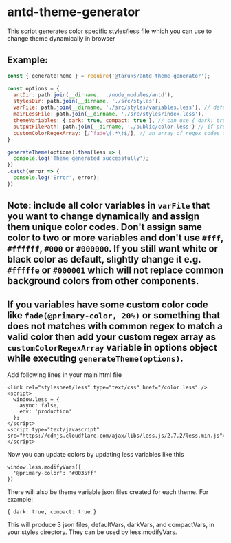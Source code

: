 # antd-theme-generator

This script generates color specific styles/less file which you can use to change theme dynamically in browser

## Example:

```js
const { generateTheme } = require('@taruks/antd-theme-generator');

const options = {
  antDir: path.join(__dirname, './node_modules/antd'),
  stylesDir: path.join(__dirname, './src/styles'),
  varFile: path.join(__dirname, './src/styles/variables.less'), // default path is Ant Design default.less file
  mainLessFile: path.join(__dirname, './src/styles/index.less'),
  themeVariables: { dark: true, compact: true }, // can use { dark: true, compact: true } for Antd themes. All them variables will be merged including your varFile.
  outputFilePath: path.join(__dirname, './public/color.less') // if provided, file will be created with generated less/styles
  customColorRegexArray: [/^fade\(.*\)$/], // an array of regex codes to match your custom color variable values so that code can identify that it's a valid color. Make sure your regex does not adds false positives.
}

generateTheme(options).then(less => {
  console.log('Theme generated successfully');
})
.catch(error => {
  console.log('Error', error);
})
```
## Note: include all color variables in `varFile` that you want to change dynamically and assign them unique color codes. Don't assign same color to two or more variables and don't use `#fff`, `#ffffff`, `#000` or `#000000`. If you still want white or black color as default, slightly change it e.g. `#fffffe` or `#000001` which will not replace common background colors from other components. 

## If you variables have some custom color code like `fade(@primary-color, 20%)` or something that does not matches with common regex to match a valid color then add your custom regex array as `customColorRegexArray` variable in options object while executing `generateTheme(options)`.

Add following lines in your main html file

```
<link rel="stylesheet/less" type="text/css" href="/color.less" />
<script>
  window.less = {
    async: false,
    env: 'production'
  };
</script>
<script type="text/javascript" src="https://cdnjs.cloudflare.com/ajax/libs/less.js/2.7.2/less.min.js"></script>
```

Now you can update colors by updating less variables like this

```
window.less.modifyVars({
  '@primary-color': '#0035ff'
})
```

There will also be theme variable json files created for each theme. For example: 
```
{ dark: true, compact: true }
```
This will produce 3 json files, defaultVars, darkVars, and compactVars, in your styles directory. They can be used by less.modifyVars.
